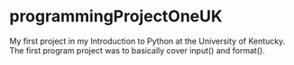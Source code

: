 # programmingProjectOneUK
My first project in my Introduction to Python at the University of Kentucky.
The first program project was to basically cover input() and format(). 
